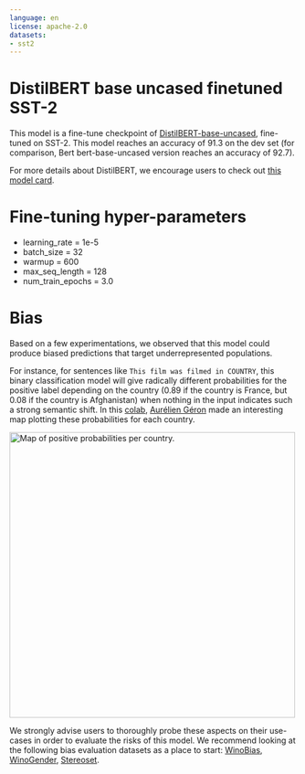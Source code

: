 ```yaml
---
language: en
license: apache-2.0
datasets:
- sst2
---
```


# DistilBERT base uncased finetuned SST-2

This model is a fine-tune checkpoint of [DistilBERT-base-uncased](https://huggingface.co/distilbert-base-uncased), fine-tuned on SST-2.
This model reaches an accuracy of 91.3 on the dev set (for comparison, Bert bert-base-uncased version reaches an accuracy of 92.7).

For more details about DistilBERT, we encourage users to check out [this model card](https://huggingface.co/distilbert-base-uncased).

# Fine-tuning hyper-parameters

- learning_rate = 1e-5
- batch_size = 32
- warmup = 600
- max_seq_length = 128
- num_train_epochs = 3.0

# Bias

Based on a few experimentations, we observed that this model could produce biased predictions that target underrepresented populations.

For instance, for sentences like `This film was filmed in COUNTRY`, this binary classification model will give radically different probabilities for the positive label depending on the country (0.89 if the country is France, but 0.08 if the country is Afghanistan) when nothing in the input indicates such a strong semantic shift. In this [colab](https://colab.research.google.com/gist/ageron/fb2f64fb145b4bc7c49efc97e5f114d3/biasmap.ipynb), [Aurélien Géron](https://twitter.com/aureliengeron) made an interesting map plotting these probabilities for each country.

<img src="https://huggingface.co/distilbert-base-uncased-finetuned-sst-2-english/resolve/main/map.jpeg" alt="Map of positive probabilities per country." width="500"/>

We strongly advise users to thoroughly probe these aspects on their use-cases in order to evaluate the risks of this model. We recommend looking at the following bias evaluation datasets as a place to start: [WinoBias](https://huggingface.co/datasets/wino_bias), [WinoGender](https://huggingface.co/datasets/super_glue), [Stereoset](https://huggingface.co/datasets/stereoset).
